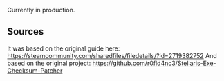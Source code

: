 Currently in production.

## Sources
It was based on the original guide here: https://steamcommunity.com/sharedfiles/filedetails/?id=2719382752
And based on the original project: https://github.com/r0fld4nc3/Stellaris-Exe-Checksum-Patcher
